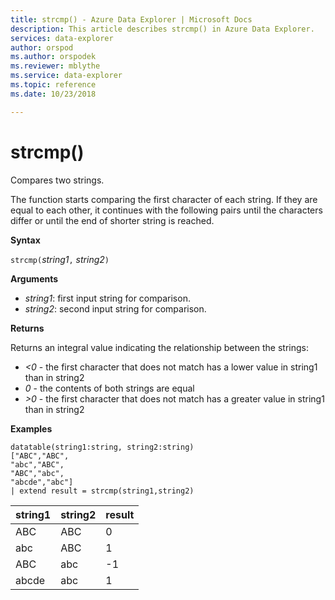```yaml
---
title: strcmp() - Azure Data Explorer | Microsoft Docs
description: This article describes strcmp() in Azure Data Explorer.
services: data-explorer
author: orspod
ms.author: orspodek
ms.reviewer: mblythe
ms.service: data-explorer
ms.topic: reference
ms.date: 10/23/2018

---
```

# strcmp()

Compares two strings.

The function starts comparing the first character of each string. If they are equal to each other, it continues with the following pairs until the characters differ or until the end of shorter string is reached.

**Syntax**

`strcmp(`*string1*`,` *string2*`)` 

**Arguments**

* *string1*: first input string for comparison. 
* *string2*: second input string for comparison.

**Returns**

Returns an integral value indicating the relationship between the strings:
* *<0* - the first character that does not match has a lower value in string1 than in string2
* *0* - the contents of both strings are equal
* *>0* - the first character that does not match has a greater value in string1 than in string2

**Examples**

```
datatable(string1:string, string2:string)
["ABC","ABC",
"abc","ABC",
"ABC","abc",
"abcde","abc"]
| extend result = strcmp(string1,string2)
```

|string1|string2|result|
|---|---|---|
|ABC|ABC|0|
|abc|ABC|1|
|ABC|abc|-1|
|abcde|abc|1|